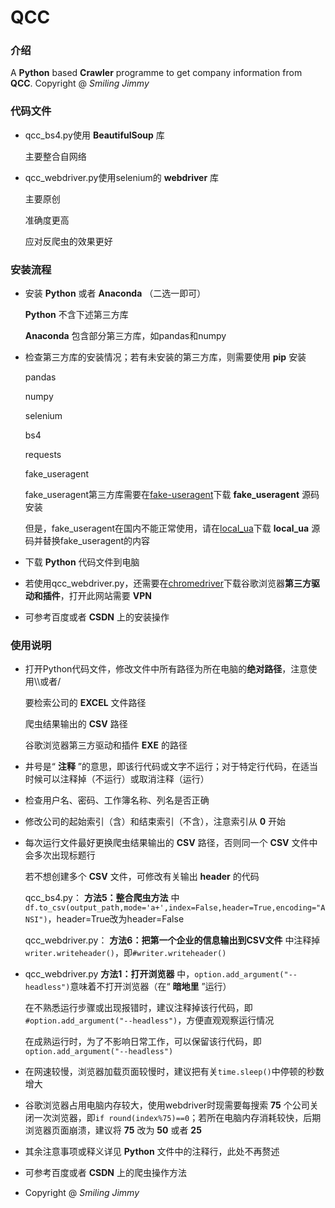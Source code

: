 # QCC

### 介绍
A  **Python**  based  **Crawler**  programme to get company information from  **QCC**.
Copyright @ _Smiling Jimmy_ 

### 代码文件

-  qcc_bs4.py使用 **BeautifulSoup** 库

   主要整合自网络

-  qcc_webdriver.py使用selenium的 **webdriver** 库

   主要原创
  
   准确度更高

   应对反爬虫的效果更好

### 安装流程

- 安装 **Python** 或者 **Anaconda** （二选一即可）

  **Python** 不含下述第三方库

  **Anaconda** 包含部分第三方库，如pandas和numpy

- 检查第三方库的安装情况；若有未安装的第三方库，则需要使用 **pip** 安装

  pandas

  numpy

  selenium

  bs4

  requests

  fake_useragent

  fake_useragent第三方库需要在[fake-useragent](https://github.com/hellysmile/fake-useragent)下载 **fake_useragent** 源码安装

  但是，fake_useragent在国内不能正常使用，请在[local_ua](https://github.com/Mehaei/local_ua)下载 **local_ua** 源码并替换fake_useragent的内容

- 下载 **Python** 代码文件到电脑

- 若使用qcc_webdriver.py，还需要在[chromedriver](https://sites.google.com/a/chromium.org/chromedriver/downloads)下载谷歌浏览器**第三方驱动和插件**，打开此网站需要 **VPN** 

- 可参考百度或者 **CSDN** 上的安装操作


### 使用说明

- 打开Python代码文件，修改文件中所有路径为所在电脑的**绝对路径**，注意使用\\\或者/

   要检索公司的 **EXCEL** 文件路径

   爬虫结果输出的 **CSV** 路径

   谷歌浏览器第三方驱动和插件 **EXE** 的路径

- 井号是“ **注释** ”的意思，即该行代码或文字不运行；对于特定行代码，在适当时候可以注释掉（不运行）或取消注释（运行）

- 检查用户名、密码、工作簿名称、列名是否正确

- 修改公司的起始索引（含）和结束索引（不含），注意索引从 **0** 开始

- 每次运行文件最好更换爬虫结果输出的 **CSV** 路径，否则同一个 **CSV** 文件中会多次出现标题行

  若不想创建多个 **CSV** 文件，可修改有关输出 **header** 的代码

  qcc_bs4.py： **方法5：整合爬虫方法** 中`df.to_csv(output_path,mode='a+',index=False,header=True,encoding="ANSI")`，header=True改为header=False

  qcc_webdriver.py： **方法6：把第一个企业的信息输出到CSV文件** 中注释掉`writer.writeheader()`，即`#writer.writeheader()`

- qcc_webdriver.py **方法1：打开浏览器** 中，`option.add_argument("--headless")`意味着不打开浏览器（在“ **暗地里** ”运行）

  在不熟悉运行步骤或出现报错时，建议注释掉该行代码，即`#option.add_argument("--headless")`，方便直观观察运行情况

  在成熟运行时，为了不影响日常工作，可以保留该行代码，即`option.add_argument("--headless")`

- 在网速较慢，浏览器加载页面较慢时，建议把有关`time.sleep()`中停顿的秒数增大

- 谷歌浏览器占用电脑内存较大，使用webdriver时现需要每搜索 **75** 个公司关闭一次浏览器，即`if round(index%75)==0`；若所在电脑内存消耗较快，后期浏览器页面崩溃，建议将 **75** 改为 **50** 或者 **25** 

- 其余注意事项或释义详见 **Python** 文件中的注释行，此处不再赘述

- 可参考百度或者 **CSDN** 上的爬虫操作方法

- Copyright @ _Smiling Jimmy_
